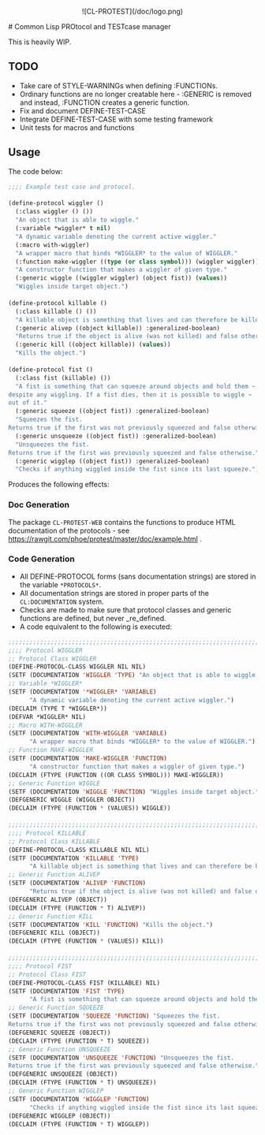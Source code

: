<p align="center">
![CL-PROTEST](/doc/logo.png)
</p>
# Common Lisp PROtocol and TESTcase manager

This is heavily WIP.

## TODO
  * Take care of STYLE-WARNINGs when defining :FUNCTIONs.
  * Ordinary functions are no longer creatable here - :GENERIC is removed and
  instead, :FUNCTION creates a generic function.
  * Fix and document DEFINE-TEST-CASE
  * Integrate DEFINE-TEST-CASE with some testing framework
  * Unit tests for macros and functions

## Usage
The code below:

```lisp
;;;; Example test case and protocol.

(define-protocol wiggler ()
  (:class wiggler () ())
  "An object that is able to wiggle."
  (:variable *wiggler* t nil)
  "A dynamic variable denoting the current active wiggler."
  (:macro with-wiggler)
  "A wrapper macro that binds *WIGGLER* to the value of WIGGLER."
  (:function make-wiggler ((type (or class symbol))) (wiggler wiggler))
  "A constructor function that makes a wiggler of given type."
  (:generic wiggle ((wiggler wiggler) (object fist)) (values))
  "Wiggles inside target object.")

(define-protocol killable ()
  (:class killable () ())
  "A killable object is something that lives and can therefore be killed."
  (:generic alivep ((object killable)) :generalized-boolean)
  "Returns true if the object is alive (was not killed) and false otherwise."
  (:generic kill ((object killable)) (values))
  "Kills the object.")

(define-protocol fist ()
  (:class fist (killable) ())
  "A fist is something that can squeeze around objects and hold them ~
despite any wiggling. If a fist dies, then it is possible to wiggle ~
out of it."
  (:generic squeeze ((object fist)) :generalized-boolean)
  "Squeezes the fist.
Returns true if the first was not previously squeezed and false otherwise."
  (:generic unsqueeze ((object fist)) :generalized-boolean)
  "Unsqueezes the fist.
Returns true if the first was previously squeezed and false otherwise."
  (:generic wigglep ((object fist)) :generalized-boolean)
  "Checks if anything wiggled inside the fist since its last squeeze.")
```

Produces the following effects:

### Doc Generation
The package `CL-PROTEST-WEB` contains the functions to produce HTML documentation of the protocols - see https://rawgit.com/phoe/protest/master/doc/example.html .

### Code Generation
  * All DEFINE-PROTOCOL forms (sans documentation strings) are stored in the variable `*PROTOCOLS*`.
  * All documentation strings are stored in proper parts of the `CL:DOCUMENTATION` system.
  * Checks are made to make sure that protocol classes and generic functions are defined, but never _re_defined.
  * A code equivalent to the following is executed:

```lisp
;;;;;;;;;;;;;;;;;;;;;;;;;;;;;;;;;;;;;;;;;;;;;;;;;;;;;;;;;;;;;;;;;;;;;;;;;
;;;; Protocol WIGGLER
;; Protocol Class WIGGLER
(DEFINE-PROTOCOL-CLASS WIGGLER NIL NIL)
(SETF (DOCUMENTATION 'WIGGLER 'TYPE) "An object that is able to wiggle.")
;; Variable *WIGGLER*
(SETF (DOCUMENTATION '*WIGGLER* 'VARIABLE)
      "A dynamic variable denoting the current active wiggler.")
(DECLAIM (TYPE T *WIGGLER*))
(DEFVAR *WIGGLER* NIL)
;; Macro WITH-WIGGLER
(SETF (DOCUMENTATION 'WITH-WIGGLER 'VARIABLE)
      "A wrapper macro that binds *WIGGLER* to the value of WIGGLER.")
;; Function MAKE-WIGGLER
(SETF (DOCUMENTATION 'MAKE-WIGGLER 'FUNCTION)
      "A constructor function that makes a wiggler of given type.")
(DECLAIM (FTYPE (FUNCTION ((OR CLASS SYMBOL))) MAKE-WIGGLER))
;; Generic Function WIGGLE
(SETF (DOCUMENTATION 'WIGGLE 'FUNCTION) "Wiggles inside target object.")
(DEFGENERIC WIGGLE (WIGGLER OBJECT))
(DECLAIM (FTYPE (FUNCTION * (VALUES)) WIGGLE))

;;;;;;;;;;;;;;;;;;;;;;;;;;;;;;;;;;;;;;;;;;;;;;;;;;;;;;;;;;;;;;;;;;;;;;;;;
;;;; Protocol KILLABLE
;; Protocol Class KILLABLE
(DEFINE-PROTOCOL-CLASS KILLABLE NIL NIL)
(SETF (DOCUMENTATION 'KILLABLE 'TYPE)
      "A killable object is something that lives and can therefore be killed.")
;; Generic Function ALIVEP
(SETF (DOCUMENTATION 'ALIVEP 'FUNCTION)
      "Returns true if the object is alive (was not killed) and false otherwise.")
(DEFGENERIC ALIVEP (OBJECT))
(DECLAIM (FTYPE (FUNCTION * T) ALIVEP))
;; Generic Function KILL
(SETF (DOCUMENTATION 'KILL 'FUNCTION) "Kills the object.")
(DEFGENERIC KILL (OBJECT))
(DECLAIM (FTYPE (FUNCTION * (VALUES)) KILL))

;;;;;;;;;;;;;;;;;;;;;;;;;;;;;;;;;;;;;;;;;;;;;;;;;;;;;;;;;;;;;;;;;;;;;;;;;
;;;; Protocol FIST
;; Protocol Class FIST
(DEFINE-PROTOCOL-CLASS FIST (KILLABLE) NIL)
(SETF (DOCUMENTATION 'FIST 'TYPE)
      "A fist is something that can squeeze around objects and hold them despite any wiggling. If a fist dies, then it is possible to wiggle out of it.")
;; Generic Function SQUEEZE
(SETF (DOCUMENTATION 'SQUEEZE 'FUNCTION) "Squeezes the fist.
Returns true if the first was not previously squeezed and false otherwise.")
(DEFGENERIC SQUEEZE (OBJECT))
(DECLAIM (FTYPE (FUNCTION * T) SQUEEZE))
;; Generic Function UNSQUEEZE
(SETF (DOCUMENTATION 'UNSQUEEZE 'FUNCTION) "Unsqueezes the fist.
Returns true if the first was previously squeezed and false otherwise.")
(DEFGENERIC UNSQUEEZE (OBJECT))
(DECLAIM (FTYPE (FUNCTION * T) UNSQUEEZE))
;; Generic Function WIGGLEP
(SETF (DOCUMENTATION 'WIGGLEP 'FUNCTION)
      "Checks if anything wiggled inside the fist since its last squeeze.")
(DEFGENERIC WIGGLEP (OBJECT))
(DECLAIM (FTYPE (FUNCTION * T) WIGGLEP))
```
